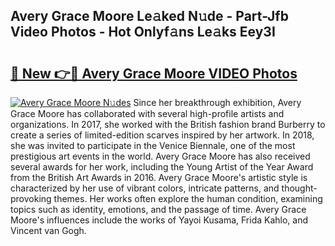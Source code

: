 ## Avery Grace Moore Le𝚊ked N𝚞de - Part-Jfb Video Photos - Hot Onlyf𝚊ns Le𝚊ks Eey3I

# <h2><a href="http://ab57423.deff.icu/?id=Avery+Grace+Moore">🔗 New 👉🔴 Avery Grace Moore VIDEO Photos</a></h2>

[![Avery Grace Moore N𝚞des](https://i.imgur.com/rIISA9y.gif)](http://ab57423.deff.icu/?id=Avery+Grace+Moore)
Since her breakthrough exhibition, Avery Grace Moore has collaborated with several high-profile artists and organizations. In 2017, she worked with the British fashion brand Burberry to create a series of limited-edition scarves inspired by her artwork. In 2018, she was invited to participate in the Venice Biennale, one of the most prestigious art events in the world. Avery Grace Moore has also received several awards for her work, including the Young Artist of the Year Award from the British Art Awards in 2016. Avery Grace Moore's artistic style is characterized by her use of vibrant colors, intricate patterns, and thought-provoking themes. Her works often explore the human condition, examining topics such as identity, emotions, and the passage of time. Avery Grace Moore's influences include the works of Yayoi Kusama, Frida Kahlo, and Vincent van Gogh.
